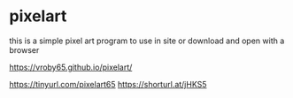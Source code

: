 # pixelart
this is a simple pixel art 
program to use in site or download and open with a browser

https://vroby65.github.io/pixelart/

https://tinyurl.com/pixelart65
https://shorturl.at/jHKS5


